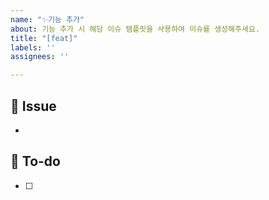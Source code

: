 ```yaml
---
name: "✨기능 추가"
about: 기능 추가 시 해당 이슈 템플릿을 사용하여 이슈를 생성해주세요.
title: "[feat]"
labels: ''
assignees: ''

---
```


## 🍰 Issue
<!-- 이슈에 대해 간략하게 설명해 주세요 -->
- 

## 📝 To-do
<!-- 진행할 작업에 대해 적어주세요 -->
- [ ]
